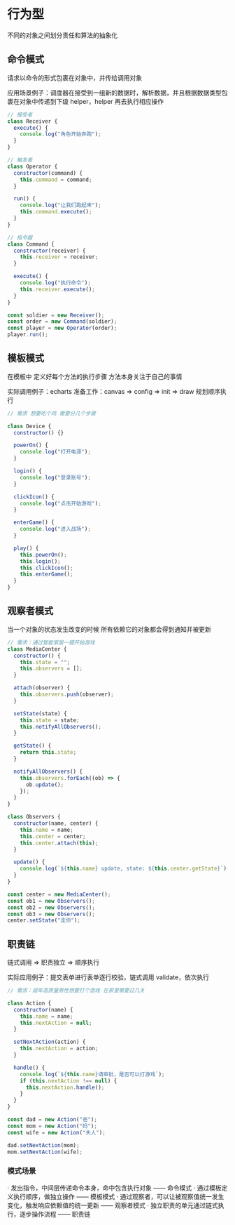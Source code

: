 # 行为型

不同的对象之间划分责任和算法的抽象化

## 命令模式

请求以命令的形式包裹在对象中，并传给调用对象

应用场景例子：调度器在接受到一组新的数据时，解析数据，并且根据数据类型包裹在对象中传递到下级 helper，helper 再去执行相应操作

```js
// 接受者
class Receiver {
  execute() {
    console.log("角色开始奔跑");
  }
}

// 触发者
class Operator {
  constructor(command) {
    this.command = command;
  }

  run() {
    console.log("让我们跑起来");
    this.command.execute();
  }
}

// 指令器
class Command {
  constructor(receiver) {
    this.receiver = receiver;
  }

  execute() {
    console.log("执行命令");
    this.receiver.execute();
  }
}

const soldier = new Receiver();
const order = new Command(soldier);
const player = new Operator(order);
player.run();
```

## 模板模式

在模板中 定义好每个方法的执行步骤 方法本身关注于自己的事情

实际调用例子：echarts 准备工作：canvas => config => init => draw 规划顺序执行

```js
// 需求 想要吃个鸡 需要分几个步骤

class Device {
  constructor() {}

  powerOn() {
    console.log("打开电源");
  }

  login() {
    console.log("登录账号");
  }

  clickIcon() {
    console.log("点击开始游戏");
  }

  enterGame() {
    console.log("进入战场");
  }

  play() {
    this.powerOn();
    this.login();
    this.clickIcon();
    this.enterGame();
  }
}
```

## 观察者模式

当一个对象的状态发生改变的时候 所有依赖它的对象都会得到通知并被更新

```js
// 需求：通过智能家居一键开始游戏
class MediaCenter {
  constructor() {
    this.state = "";
    this.observers = [];
  }

  attach(observer) {
    this.observers.push(observer);
  }

  setState(state) {
    this.state = state;
    this.notifyAllObservers();
  }

  getState() {
    return this.state;
  }

  notifyAllObservers() {
    this.observers.forEach((ob) => {
      ob.update();
    });
  }
}

class Observers {
  constructor(name, center) {
    this.name = name;
    this.center = center;
    this.center.attach(this);
  }

  update() {
    console.log(`${this.name} update, state: ${this.center.getState}`);
  }
}

const center = new MediaCenter();
const ob1 = new Observers();
const ob2 = new Observers();
const ob3 = new Observers();
center.setState("走你");
```

## 职责链

链式调用 => 职责独立 => 顺序执行

实际应用例子：提交表单进行表单逐行校验，链式调用 validate，依次执行

```js
// 需求：成年高质量男性想要打个游戏 在家里需要过几关

class Action {
  constructor(name) {
    this.name = name;
    this.nextAction = null;
  }

  setNextAction(action) {
    this.nextAction = action;
  }

  handle() {
    console.log(`${this.name}请审批，是否可以打游戏`);
    if (this.nextAction !== null) {
      this.nextAction.handle();
    }
  }
}

const dad = new Action("爸");
const mom = new Action("妈");
const wife = new Action("夫人");

dad.setNextAction(mom);
mom.setNextAction(wife);
```

### 模式场景

· 发出指令，中间层传递命令本身，命中包含执行对象 —— 命令模式
· 通过模板定义执行顺序，做独立操作 —— 模板模式
· 通过观察者，可以让被观察值统一发生变化，触发响应依赖值的统一更新 —— 观察者模式
· 独立职责的单元通过链式执行，逐步操作流程 —— 职责链
